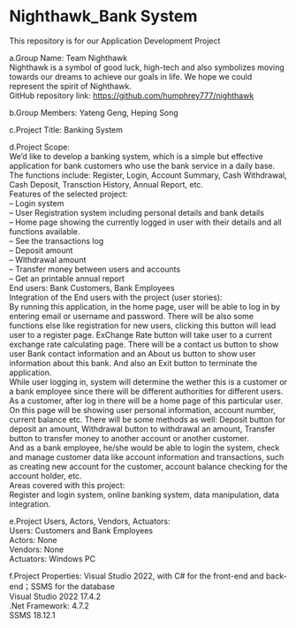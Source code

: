 # Nighthawk_Bank System
This repository is for our Application Development Project


a.Group Name: Team Nighthawk<br />
Nighthawk is a symbol of good luck, high-tech and also symbolizes moving towards our dreams to achieve our goals in life. We hope we could represent the spirit of Nighthawk.<br />
GitHub repository link: https://github.com/humphrey777/nighthawk

b.Group Members: Yateng Geng, Heping Song

c.Project Title: Banking System

d.Project Scope:<br />
We’d like to develop a banking system, which is a simple but effective application for bank customers who use the bank service in a daily base.
The functions include: Register, Login, Account Summary, Cash Withdrawal, Cash Deposit, Transction History, Annual Report, etc. <br />
Features of the selected project: <br />
– Login system<br />
– User Registration system including personal details and bank details<br />
– Home page showing the currently logged in user with their details and all functions available.<br />
– See the transactions log <br />
– Deposit amount<br />
– Withdrawal amount<br />
– Transfer money between users and accounts<br />
– Get an printable annual report<br />
End users: Bank Customers, Bank Employees<br />
Integration of the End users with the project (user stories):<br />
By running this application, in the home page, user will be able to log in by  entering email or username and password. There will be also some functions else like registration for new users, clicking this button will lead user to a register page. ExChange Rate button will take user to a current exchange rate calculating page. There will be a contact us button to show user Bank contact information and an About us button to show user information about this bank. And also an Exit button to terminate the application.<br />
While user logging in, system will determine the wether this is a customer or a bank employee since there will be different authorities for different users. As a customer, after log in there will be a home page of this particular user. On this page will be showing user personal information, account number, current balance etc. There will be some methods as well: Deposit button for deposit an amount, Withdrawal button to withdrawal an amount, Transfer button to transfer money to another account or another customer.<br />
And as a bank employee, he/she would be able to login the system, check and manage customer data like account information and transactions, such as creating new account for the customer, account balance checking for the account holder, etc.<br />
Areas covered with this project: <br />
Register and login system, online banking system, data manipulation, data integration.<br />

e.Project Users, Actors, Vendors, Actuators: <br />
Users: Customers and Bank Employees<br />
Actors: None<br />
Vendors: None<br />
Actuators: Windows PC<br />

f.Project Properties: Visual Studio 2022, with C# for the front-end and back-end；SSMS for the database<br />
Visual Studio 2022 17.4.2<br />
.Net Framework: 4.7.2<br />
SSMS 18.12.1
